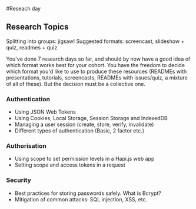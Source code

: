 #Reseach day

## Research Topics

Splitting into groups: jigsaw!
Suggested formats: screencast, slideshow + quiz, readmes + quiz

You've done 7 research days so far, and should by now have a good idea of which format works best for your cohort. You have the freedom to decide which format you'd like to use to produce these resources \(READMEs with presentations, tutorials, screencasts, READMEs with issues\/quiz, a mixture of all of these\). But the decision must be a collective one.

### Authentication

* Using JSON Web Tokens
* Using Cookies, Local Storage, Session Storage and IndexedDB
* Managing a user session \(create, store, verify, invalidate\)
* Different types of authentication \(Basic, 2 factor etc.\)

### Authorisation

* Using scope to set permission levels in a Hapi.js web app
* Setting scope and access tokens in a request

### Security

* Best practices for storing passwords safely. What is Bcrypt?
* Mitigation of common attacks: SQL injection, XSS, etc.

